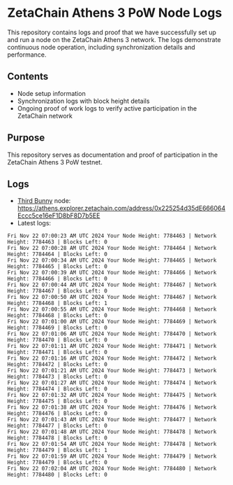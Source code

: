 # ZetaChain Athens 3 PoW Node Logs
This repository contains logs and proof that we have successfully set up and run a node on the ZetaChain Athens 3 network. The logs demonstrate continuous node operation, including synchronization details and performance.

## Contents
- Node setup information
- Synchronization logs with block height details
- Ongoing proof of work logs to verify active participation in the ZetaChain network

## Purpose
This repository serves as documentation and proof of participation in the ZetaChain Athens 3 PoW testnet.

## Logs

- [Third Bunny](https://thirdbunny.xyz/) node: https://athens.explorer.zetachain.com/address/0x225254d35dE666064Eccc5ce16eF1D8bF8D7b5EE
- Latest logs:
```
Fri Nov 22 07:00:23 AM UTC 2024 Your Node Height: 7784463 | Network Height: 7784463 | Blocks Left: 0
Fri Nov 22 07:00:28 AM UTC 2024 Your Node Height: 7784464 | Network Height: 7784464 | Blocks Left: 0
Fri Nov 22 07:00:34 AM UTC 2024 Your Node Height: 7784465 | Network Height: 7784465 | Blocks Left: 0
Fri Nov 22 07:00:39 AM UTC 2024 Your Node Height: 7784466 | Network Height: 7784466 | Blocks Left: 0
Fri Nov 22 07:00:44 AM UTC 2024 Your Node Height: 7784467 | Network Height: 7784467 | Blocks Left: 0
Fri Nov 22 07:00:50 AM UTC 2024 Your Node Height: 7784467 | Network Height: 7784468 | Blocks Left: 1
Fri Nov 22 07:00:55 AM UTC 2024 Your Node Height: 7784468 | Network Height: 7784468 | Blocks Left: 0
Fri Nov 22 07:01:00 AM UTC 2024 Your Node Height: 7784469 | Network Height: 7784469 | Blocks Left: 0
Fri Nov 22 07:01:06 AM UTC 2024 Your Node Height: 7784470 | Network Height: 7784470 | Blocks Left: 0
Fri Nov 22 07:01:11 AM UTC 2024 Your Node Height: 7784471 | Network Height: 7784471 | Blocks Left: 0
Fri Nov 22 07:01:16 AM UTC 2024 Your Node Height: 7784472 | Network Height: 7784472 | Blocks Left: 0
Fri Nov 22 07:01:21 AM UTC 2024 Your Node Height: 7784473 | Network Height: 7784473 | Blocks Left: 0
Fri Nov 22 07:01:27 AM UTC 2024 Your Node Height: 7784474 | Network Height: 7784474 | Blocks Left: 0
Fri Nov 22 07:01:32 AM UTC 2024 Your Node Height: 7784475 | Network Height: 7784475 | Blocks Left: 0
Fri Nov 22 07:01:38 AM UTC 2024 Your Node Height: 7784476 | Network Height: 7784476 | Blocks Left: 0
Fri Nov 22 07:01:43 AM UTC 2024 Your Node Height: 7784477 | Network Height: 7784477 | Blocks Left: 0
Fri Nov 22 07:01:48 AM UTC 2024 Your Node Height: 7784478 | Network Height: 7784478 | Blocks Left: 0
Fri Nov 22 07:01:54 AM UTC 2024 Your Node Height: 7784478 | Network Height: 7784479 | Blocks Left: 1
Fri Nov 22 07:01:59 AM UTC 2024 Your Node Height: 7784479 | Network Height: 7784479 | Blocks Left: 0
Fri Nov 22 07:02:04 AM UTC 2024 Your Node Height: 7784480 | Network Height: 7784480 | Blocks Left: 0
```

